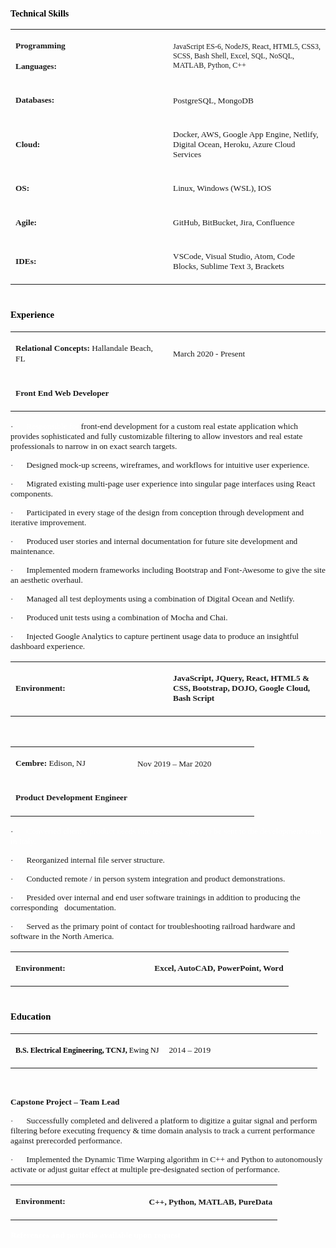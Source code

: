 <span id="_Hlk61927367">**<span lang="X-NONE" style="font-family: 'Times New Roman', serif; color: black">Technical Skills­­­</span>**</span>

<table><colgroup><col style="width: 50%" /><col style="width: 50%" /></colgroup><tbody><tr class="odd"><td><p><strong><span style="
                    font-size: 10pt;
                    line-height: 125%;
                    font-family: &#39;Times New Roman&#39;, serif;
                  ">Programming</span></strong></p><p><strong><span style="
                    font-size: 10pt;
                    line-height: 125%;
                    font-family: &#39;Times New Roman&#39;, serif;
                  ">Languages:</span></strong></p></td><td><p><span style="font-size: 9pt; font-family: &#39;Times New Roman&#39;, serif">JavaScript ES-6, NodeJS, React, HTML5, CSS3, SCSS, Bash Shell, Excel, SQL, NoSQL, MATLAB, Python, C++</span></p></td></tr><tr class="even"><td><p><strong><span style="
                    font-size: 10pt;
                    line-height: 125%;
                    font-family: &#39;Times New Roman&#39;, serif;
                  ">Databases:</span></strong></p></td><td><p><span style="font-size: 10pt; font-family: &#39;Times New Roman&#39;, serif">PostgreSQL, MongoDB</span></p></td></tr><tr class="odd"><td><p><strong><span style="
                    font-size: 10pt;
                    line-height: 125%;
                    font-family: &#39;Times New Roman&#39;, serif;
                  ">Cloud:</span></strong></p></td><td><p><span style="font-size: 10pt; font-family: &#39;Times New Roman&#39;, serif">Docker, AWS, Google App Engine, Netlify, Digital Ocean, Heroku, Azure Cloud Services</span></p></td></tr><tr class="even"><td><p><strong><span style="
                    font-size: 10pt;
                    line-height: 125%;
                    font-family: &#39;Times New Roman&#39;, serif;
                  ">OS:</span></strong></p></td><td><p><span style="font-size: 10pt; font-family: &#39;Times New Roman&#39;, serif">Linux, Windows (WSL), IOS</span></p></td></tr><tr class="odd"><td><p><strong><span style="
                    font-size: 10pt;
                    line-height: 125%;
                    font-family: &#39;Times New Roman&#39;, serif;
                  ">Agile:</span></strong></p></td><td><p><span style="font-size: 10pt; font-family: &#39;Times New Roman&#39;, serif">GitHub, BitBucket, Jira, Confluence</span></p></td></tr><tr class="even"><td><p><strong><span style="
                    font-size: 10pt;
                    line-height: 125%;
                    font-family: &#39;Times New Roman&#39;, serif;
                  ">IDEs:</span></strong></p></td><td><p><span style="font-size: 10pt; font-family: &#39;Times New Roman&#39;, serif">VSCode, Visual Studio, Atom, Code Blocks, Sublime Text 3, Brackets</span></p></td></tr></tbody></table>

<span lang="X-NONE" style="
            font-size: 11pt;
            font-family: 'Times New Roman', serif;
            color: black;
          ">Experience</span>
==================================================

<table><colgroup><col style="width: 50%" /><col style="width: 50%" /></colgroup><tbody><tr class="odd"><td><p><strong><span style="
                    font-size: 10pt;
                    line-height: 125%;
                    font-family: &#39;Times New Roman&#39;, serif;
                  ">Relational Concepts: </span></strong><span style="
                  font-size: 10pt;
                  line-height: 125%;
                  font-family: &#39;Times New Roman&#39;, serif;
                ">Hallandale Beach, FL</span></p></td><td><p><span style="font-size: 10pt; font-family: &#39;Times New Roman&#39;, serif">March 2020 - Present</span></p></td></tr><tr class="even"><td><p><strong><span style="
                    font-size: 10pt;
                    line-height: 125%;
                    font-family: &#39;Times New Roman&#39;, serif;
                  ">Front End Web Developer</span></strong></p></td><td><p><span style="font-size: 10pt; font-family: &#39;Times New Roman&#39;, serif"> </span></p></td></tr></tbody></table>

<span style="font-size: 10pt; font-family: Symbol">·<span style="font: 7pt 'Times New Roman'">         </span></span><span style="
            font-size: 10pt;
            font-family: 'Times New Roman', serif;
            color: white;
          ">Responsible for</span><span style="font-size: 10pt; font-family: 'Times New Roman', serif"> front-end development for a custom real estate application which provides sophisticated and fully customizable filtering to allow investors and real estate professionals to narrow in on exact search targets.</span>

<span style="font-size: 10pt; font-family: Symbol">·<span style="font: 7pt 'Times New Roman'">         </span></span><span style="font-size: 10pt; font-family: 'Times New Roman', serif">Designed mock-up screens, wireframes, and workflows for intuitive user experience.</span>

<span style="font-size: 10pt; font-family: Symbol">·<span style="font: 7pt 'Times New Roman'">         </span></span><span style="font-size: 10pt; font-family: 'Times New Roman', serif">Migrated existing multi-page user experience into singular page interfaces using React components.</span>

<span style="font-size: 10pt; font-family: Symbol">·<span style="font: 7pt 'Times New Roman'">         </span></span><span style="font-size: 10pt; font-family: 'Times New Roman', serif">Participated in every stage of the design from conception through development and iterative improvement.</span>

<span style="font-size: 10pt; font-family: Symbol">·<span style="font: 7pt 'Times New Roman'">         </span></span><span style="font-size: 10pt; font-family: 'Times New Roman', serif">Produced user stories and internal documentation for future site development and maintenance.</span>

<span style="font-size: 10pt; font-family: Symbol">·<span style="font: 7pt 'Times New Roman'">         </span></span><span style="font-size: 10pt; font-family: 'Times New Roman', serif">Implemented modern frameworks including Bootstrap and Font-Awesome to give the site an aesthetic overhaul.</span>

<span style="font-size: 10pt; font-family: Symbol">·<span style="font: 7pt 'Times New Roman'">         </span></span><span style="font-size: 10pt; font-family: 'Times New Roman', serif">Managed all test deployments using a combination of Digital Ocean and Netlify. </span>

<span style="font-size: 10pt; font-family: Symbol">·<span style="font: 7pt 'Times New Roman'">         </span></span><span style="font-size: 10pt; font-family: 'Times New Roman', serif">Produced unit tests using a combination of Mocha and Chai.</span>

<span style="font-size: 10pt; font-family: Symbol">·<span style="font: 7pt 'Times New Roman'">         </span></span><span style="font-size: 10pt; font-family: 'Times New Roman', serif">Injected Google Analytics to capture pertinent usage data to produce an insightful dashboard experience.</span>

<table><colgroup><col style="width: 50%" /><col style="width: 50%" /></colgroup><tbody><tr class="odd"><td><p><strong><span style="
                    font-size: 10pt;
                    line-height: 125%;
                    font-family: &#39;Times New Roman&#39;, serif;
                  ">Environment:</span></strong></p></td><td><p><strong><span style="font-size: 10pt; font-family: &#39;Times New Roman&#39;, serif">JavaScript, JQuery, React, HTML5 &amp; CSS, Bootstrap, DOJO, Google Cloud, Bash Script</span></strong></p></td></tr></tbody></table>

<span style="font-size: 10pt; font-family: 'Times New Roman', serif"> </span>

<table><colgroup><col style="width: 50%" /><col style="width: 50%" /></colgroup><tbody><tr class="odd"><td><p><strong><span style="
                    font-size: 10pt;
                    line-height: 125%;
                    font-family: &#39;Times New Roman&#39;, serif;
                  ">Cembre: </span></strong><span style="
                  font-size: 10pt;
                  line-height: 125%;
                  font-family: &#39;Times New Roman&#39;, serif;
                ">Edison, NJ</span></p></td><td><p><span style="font-size: 10pt; font-family: &#39;Times New Roman&#39;, serif">Nov 2019 – Mar 2020</span></p></td></tr><tr class="even"><td><p><strong><span style="
                    font-size: 10pt;
                    line-height: 125%;
                    font-family: &#39;Times New Roman&#39;, serif;
                  ">Product Development Engineer</span></strong></p></td><td><p><span style="font-size: 10pt; font-family: &#39;Times New Roman&#39;, serif"> </span></p></td></tr></tbody></table>

<span style="font-size: 10pt; font-family: Symbol">·<span style="font: 7pt 'Times New Roman'">         </span></span><span style="
            font-size: 10pt;
            font-family: 'Times New Roman', serif;
            color: white;
          ">Converted client’s product needs into technical specs to be sent to the development team in Italy.</span>

<span style="font-size: 10pt; font-family: Symbol">·<span style="font: 7pt 'Times New Roman'">         </span></span><span style="font-size: 10pt; font-family: 'Times New Roman', serif">Reorganized internal file server structure.</span>

<span style="font-size: 10pt; font-family: Symbol">·<span style="font: 7pt 'Times New Roman'">         </span></span><span style="font-size: 10pt; font-family: 'Times New Roman', serif">Conducted remote / in person system integration and product demonstrations.</span>

<span style="font-size: 10pt; font-family: Symbol">·<span style="font: 7pt 'Times New Roman'">         </span></span><span style="font-size: 10pt; font-family: 'Times New Roman', serif">Presided over internal and end user software trainings in addition to producing the corresponding   documentation.</span>

<span style="font-size: 10pt; font-family: Symbol">·<span style="font: 7pt 'Times New Roman'">         </span></span><span style="font-size: 10pt; font-family: 'Times New Roman', serif">Served as the primary point of contact for troubleshooting railroad hardware and software in the North America.</span>

<table><colgroup><col style="width: 50%" /><col style="width: 50%" /></colgroup><tbody><tr class="odd"><td><p><strong><span style="
                    font-size: 10pt;
                    line-height: 125%;
                    font-family: &#39;Times New Roman&#39;, serif;
                  ">Environment:</span></strong></p></td><td><p><strong><span style="font-size: 10pt; font-family: &#39;Times New Roman&#39;, serif">Excel, AutoCAD, PowerPoint, Word</span></strong></p></td></tr></tbody></table>

<span lang="X-NONE" style="
            font-size: 11pt;
            font-family: 'Times New Roman', serif;
            color: black;
          ">Education</span>
==================================================

<table><colgroup><col style="width: 50%" /><col style="width: 50%" /></colgroup><tbody><tr class="odd"><td><p><strong><span style="
                    font-size: 9pt;
                    line-height: 125%;
                    font-family: &#39;Times New Roman&#39;, serif;
                    color: black;
                  ">B.S. Electrical Engineering, TCNJ, </span></strong><span style="
                  font-size: 9pt;
                  line-height: 125%;
                  font-family: &#39;Times New Roman&#39;, serif;
                  color: black;
                ">Ewing NJ</span></p></td><td><p><span style="font-size: 10pt; font-family: &#39;Times New Roman&#39;, serif">2014 – 2019</span></p></td></tr></tbody></table>

**<span style="font-size: 10pt; font-family: 'Times New Roman', serif"> </span>**

**<span style="font-size: 10pt; font-family: 'Times New Roman', serif">Capstone Project – Team Lead</span>**

<span style="font-size: 10pt; font-family: Symbol">·<span style="font: 7pt 'Times New Roman'">         </span></span><span style="font-size: 10pt; font-family: 'Times New Roman', serif">Successfully completed and delivered a platform to digitize a guitar signal and perform filtering before executing frequency & time domain analysis to track a current performance against prerecorded performance.</span>

<span style="font-size: 10pt; font-family: Symbol">·<span style="font: 7pt 'Times New Roman'">         </span></span><span style="font-size: 10pt; font-family: 'Times New Roman', serif">Implemented the Dynamic Time Warping algorithm in C++ and Python to autonomously activate or adjust guitar effect at multiple pre-designated section of performance.</span>

<table><colgroup><col style="width: 50%" /><col style="width: 50%" /></colgroup><tbody><tr class="odd"><td><p><strong><span style="
                    font-size: 10pt;
                    line-height: 125%;
                    font-family: &#39;Times New Roman&#39;, serif;
                  ">Environment:</span></strong></p></td><td><p><strong><span style="font-size: 10pt; font-family: &#39;Times New Roman&#39;, serif">C++, Python, MATLAB, PureData</span></strong></p></td></tr></tbody></table>

**<span style="
              font-size: 10pt;
              line-height: 125%;
              font-family: 'Times New Roman', serif;
              color: white;
            ">References and portfolio available upon request</span>**
